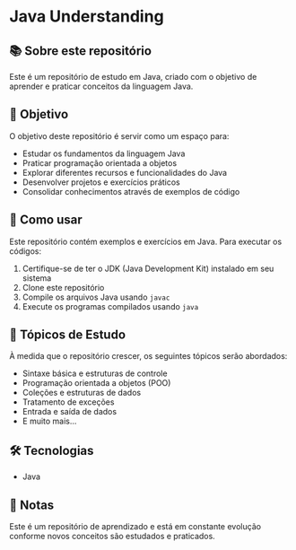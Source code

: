 # Java Understanding

## 📚 Sobre este repositório

Este é um repositório de estudo em Java, criado com o objetivo de aprender e praticar conceitos da linguagem Java.

## 🎯 Objetivo

O objetivo deste repositório é servir como um espaço para:
- Estudar os fundamentos da linguagem Java
- Praticar programação orientada a objetos
- Explorar diferentes recursos e funcionalidades do Java
- Desenvolver projetos e exercícios práticos
- Consolidar conhecimentos através de exemplos de código

## 🚀 Como usar

Este repositório contém exemplos e exercícios em Java. Para executar os códigos:

1. Certifique-se de ter o JDK (Java Development Kit) instalado em seu sistema
2. Clone este repositório
3. Compile os arquivos Java usando `javac`
4. Execute os programas compilados usando `java`

## 📖 Tópicos de Estudo

À medida que o repositório crescer, os seguintes tópicos serão abordados:
- Sintaxe básica e estruturas de controle
- Programação orientada a objetos (POO)
- Coleções e estruturas de dados
- Tratamento de exceções
- Entrada e saída de dados
- E muito mais...

## 🛠️ Tecnologias

- Java

## 📝 Notas

Este é um repositório de aprendizado e está em constante evolução conforme novos conceitos são estudados e praticados.
